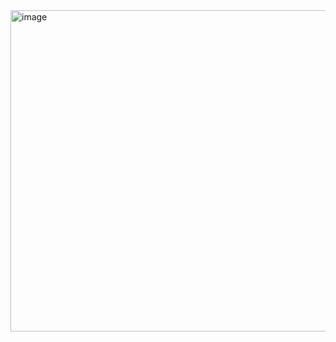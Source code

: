 <img width="514" alt="image" src="https://github.com/user-attachments/assets/bad216fe-c02a-40ba-97c3-62e31ba6441c" />

